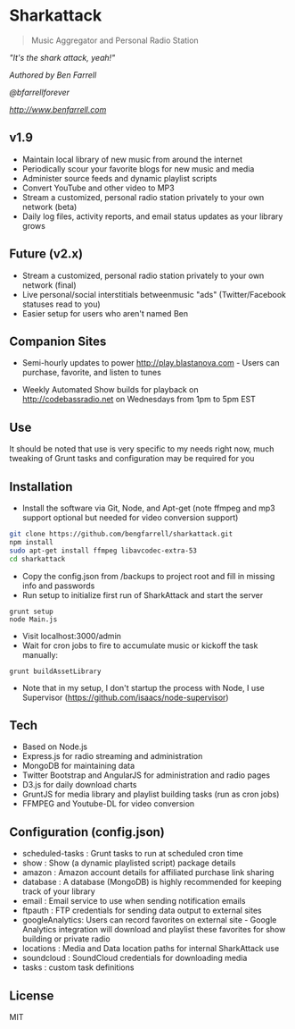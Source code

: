 Sharkattack
===========

> Music Aggregator and Personal Radio Station

*"It's the shark attack, yeah!"*

*Authored by Ben Farrell*

*@bfarrellforever*

*http://www.benfarrell.com*


v1.9
-----------
  - Maintain local library of new music from around the internet
  - Periodically scour your favorite blogs for new music and media
  - Administer source feeds and dynamic playlist scripts
  - Convert YouTube and other video to MP3
  - Stream a customized, personal radio station privately to your own network (beta)
  - Daily log files, activity reports, and email status updates as your library grows

Future (v2.x)
-------------
   - Stream a customized, personal radio station privately to your own network (final)
   - Live personal/social interstitials betweenmusic "ads" (Twitter/Facebook statuses read to you)
   - Easier setup for users who aren't named Ben

Companion Sites
---------------
  - Semi-hourly updates to power http://play.blastanova.com  - Users can purchase, favorite, and listen to tunes

  - Weekly Automated Show builds for playback on http://codebassradio.net on Wednesdays from 1pm to 5pm EST 


Use
---

It should be noted that use is very specific to my needs right now, much tweaking of Grunt tasks and configuration may be required for you

Installation
------------

  - Install the software via Git, Node, and Apt-get (note ffmpeg and mp3 support optional but needed for video conversion support)

```sh
git clone https://github.com/bengfarrell/sharkattack.git
npm install
sudo apt-get install ffmpeg libavcodec-extra-53
cd sharkattack
```

  - Copy the config.json from /backups to project root and fill in missing info and passwords
  - Run setup to initialize first run of SharkAttack and start the server
```
grunt setup
node Main.js
```
  - Visit localhost:3000/admin
  - Wait for cron jobs to fire to accumulate music or kickoff the task manually:
```
grunt buildAssetLibrary
```
  - Note that in my setup, I don't startup the process with Node, I use Supervisor (https://github.com/isaacs/node-supervisor)

Tech
-----
  - Based on Node.js
  - Express.js for radio streaming and administration
  - MongoDB for maintaining data
  - Twitter Bootstrap and AngularJS for administration and radio pages
  - D3.js for daily download charts
  - GruntJS for media library and playlist building tasks (run as cron jobs)
  - FFMPEG and Youtube-DL for video conversion

Configuration (config.json)
-----
  - scheduled-tasks : Grunt tasks to run at scheduled cron time
  - show : Show (a dynamic playlisted script) package details
  - amazon : Amazon account details for affiliated purchase link sharing
  - database : A database (MongoDB) is highly recommended for keeping track of your library
  - email : Email service to use when sending notification emails
  - ftpauth : FTP credentials for sending data output to external sites
  - googleAnalytics: Users can record favorites on external site - Google Analytics integration will download and playlist these favorites for show building or private radio
  - locations : Media and Data location paths for internal SharkAttack use
  - soundcloud : SoundCloud credentials for downloading media
  - tasks : custom task definitions

License
----

MIT

